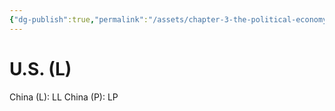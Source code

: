 ```yaml
---
{"dg-publish":true,"permalink":"/assets/chapter-3-the-political-economy-of-international-t/protected-liberalized/u-s-l/"}
---
```


# U.S. (L)

China (L): LL
China (P): LP